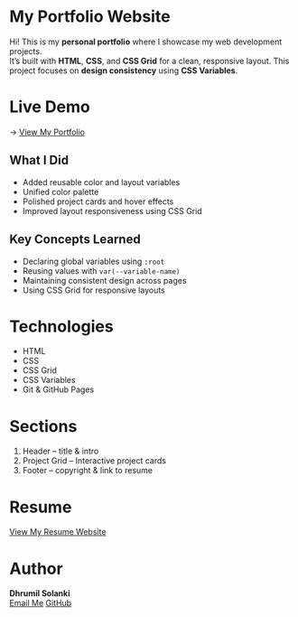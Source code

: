 # My Portfolio Website

Hi! This is my **personal portfolio** where I showcase my web development projects.  
It’s built with **HTML**, **CSS**, and **CSS Grid** for a clean, responsive layout.
This project focuses on **design consistency** using **CSS Variables**.

# Live Demo
-> [View My Portfolio](https://dhrumil2004.github.io/my-portfolio/)

## What I Did
- Added reusable color and layout variables  
- Unified color palette
- Polished project cards and hover effects  
- Improved layout responsiveness using CSS Grid  

## Key Concepts Learned
- Declaring global variables using `:root`  
- Reusing values with `var(--variable-name)`  
- Maintaining consistent design across pages  
- Using CSS Grid for responsive layouts  

# Technologies
- HTML  
- CSS  
- CSS Grid
- CSS Variables
- Git & GitHub Pages

# Sections
1. Header – title & intro  
2. Project Grid – Interactive project cards  
3. Footer – copyright & link to resume  

# Resume
[View My Resume Website](https://dhrumil2004.github.io/my-resume/)

#  Author
**Dhrumil Solanki**  
[Email Me](mailto:sdhrumil31@gmail.com)
[GitHub](https://github.com/dhrumil2004)  

